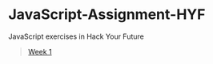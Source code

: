 # JavaScript-Assignment-HYF

JavaScript exercises in Hack Your Future
 > [Week 1](../JavaScript-Assignment-HYF/week-1/week1.md)
